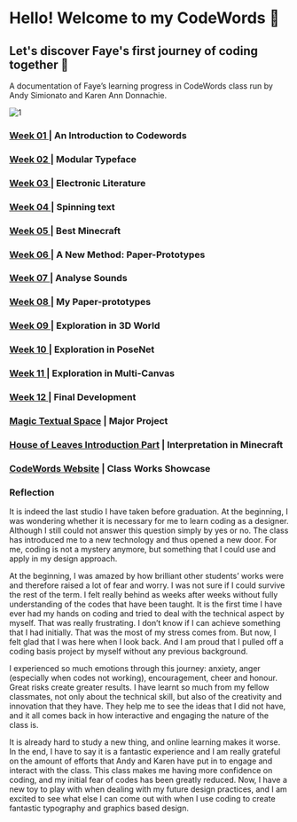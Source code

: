 # Hello! Welcome to my CodeWords :information_desk_person:
## Let's discover Faye's first journey of coding together :couple:
A documentation of Faye’s learning progress in CodeWords class run by Andy Simionato and Karen Ann Donnachie.

![1](https://user-images.githubusercontent.com/68985217/96690621-a5750600-13cf-11eb-885a-af6c7c275661.gif)

### [Week 01 ](https://github.com/Faye12/CodeWord/tree/master/Week_1)| An Introduction to Codewords
### [Week 02 ](https://github.com/Faye12/CodeWord/tree/master/Week_2)| Modular Typeface
### [Week 03 ](https://github.com/Faye12/CodeWord/tree/master/Week_3)| Electronic Literature
### [Week 04 ](https://github.com/Faye12/CodeWord/tree/master/Week_4)| Spinning text
### [Week 05 ](https://github.com/Faye12/CodeWord/tree/master/Week_5)| Best Minecraft
### [Week 06 ](https://github.com/Faye12/CodeWord/tree/master/Week_6)| A New Method: Paper-Prototypes
### [Week 07 ](https://github.com/Faye12/CodeWord/tree/master/Week_7)| Analyse Sounds 
### [Week 08 ](https://github.com/Faye12/CodeWord/tree/master/Week_8)| My Paper-prototypes
### [Week 09 ](https://github.com/Faye12/CodeWord/tree/master/Week_9)| Exploration in 3D World
### [Week 10 ](https://github.com/Faye12/CodeWord/tree/master/Week_10)| Exploration in PoseNet
### [Week 11 ](https://github.com/Faye12/CodeWord/tree/master/Week_11)| Exploration in Multi-Canvas
### [Week 12 ](https://github.com/Faye12/CodeWord/tree/master/Week_12)| Final Development

### [Magic Textual Space](https://faye12.github.io/CodeWord/majorProject/MajorProject_Final/) | Major Project
### [House of Leaves Introduction Part](https://youtu.be/uiOQQN-uh4c) | Interpretation in Minecraft
### [CodeWords Website](https://simandy.github.io/codewords/) | Class Works Showcase

### Reflection

It is indeed the last studio I have taken before graduation. At the beginning, I was wondering whether it is necessary for me to learn coding as a designer. Although I still could not answer this question simply by yes or no. The class has introduced me to a new technology and thus opened a new door. For me, coding is not a mystery anymore, but something that I could use and apply in my design approach.  

At the beginning, I was amazed by how brilliant other students’ works were and therefore raised  a lot of fear and worry. I was not sure if I could survive the rest of the term. I felt really behind as weeks after weeks without fully understanding of the codes that have been taught. It is the first time I have ever had my hands on coding and tried to deal with the technical aspect by myself. That was really frustrating. I don’t know if I can achieve something that I had initially. That was the most of my stress comes from. But now, I felt glad that I was here when I look back. And I am proud that I pulled off a coding basis project by myself without any previous background.

I experienced so much emotions through this journey: anxiety, anger (especially when codes not working), encouragement, cheer and honour. Great risks create greater results. I have learnt so much from my fellow classmates, not only about the technical skill, but also of the creativity and innovation that they have. They help me to see the ideas that I did not have, and it all comes back in how interactive and engaging the nature of the class is.

It is already hard to study a new thing, and online learning makes it worse. In the end, I have to say it is a fantastic experience and I am really grateful on the amount of efforts that Andy and Karen have put in to engage and interact with the class. This class makes me having more confidence on coding, and my initial fear of codes has been greatly reduced. Now, I have a new toy to play with when dealing with my future design practices, and I am excited to see what else I can come out with when I use coding to create fantastic typography and graphics based design. 
